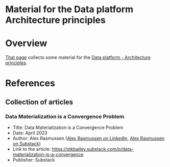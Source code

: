Material for the Data platform Architecture principles
======================================================

# Overview
[That page](https://github.com/data-engineering-helpers/architecture-principles/blob/main/material/README.md)
collects some material for the
[Data platform - Architecture principles](https://github.com/data-engineering-helpers/architecture-principles).

# References

## Collection of articles

### Data Materialization is a Convergence Problem
* Title: Data Materialization is a Convergence Problem
* Date: April 2023
* Author: Alex Rasmussen ([Alex Rasmussen on LinkedIn](https://www.linkedin.com/in/alexras/),
  [Alex Rasmussen on Substack](https://substack.com/profile/4434805-alex-rasmussen))
* Link to the article: https://stkbailey.substack.com/p/data-materialization-is-a-convergence
* Publisher: Substack

